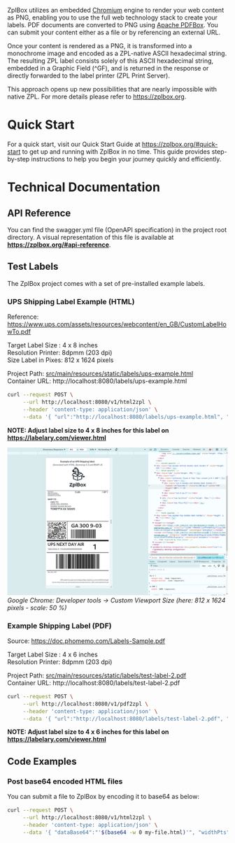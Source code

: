 ZplBox utilizes an embedded [Chromium](https://www.chromium.org/Home/) engine to render your web content as PNG, enabling you to use the full web
technology stack to create your labels. PDF documents are converted to PNG using [Apache PDFBox](https://pdfbox.apache.org/). You can submit your
content either as a file or by referencing an external URL.

Once your content is rendered as a PNG, it is transformed into a monochrome image and encoded as a ZPL-native ASCII
hexadecimal string. The resulting ZPL label consists solely of this ASCII hexadecimal string, embedded in a Graphic
Field (^GF), and is returned in the response or directly forwarded to the label printer (ZPL Print Server).

This approach opens up new possibilities that are nearly impossible with native ZPL. For more details please
refer to https://zplbox.org.

# Quick Start
For a quick start, visit our Quick Start Guide at https://zplbox.org/#quick-start to get up and running with ZplBox in no time. This guide provides step-by-step instructions to help you begin your journey quickly and efficiently.

# Technical Documentation
## API Reference
You can find the swagger.yml file (OpenAPI specification) in the project root directory. A visual representation 
of this file is available at **https://zplbox.org/#api-reference**.

## Test Labels
The ZplBox project comes with a set of pre-installed example labels.

### UPS Shipping Label Example (HTML)

Reference: https://www.ups.com/assets/resources/webcontent/en_GB/CustomLabelHowTo.pdf

Target Label Size : 4 x 8 inches  
Resolution Printer: 8dpmm (203 dpi)  
Size Label in Pixes: 812 x 1624 pixels

Project Path: [src/main/resources/static/labels/ups-example.html](src/main/resources/static/labels/ups-example.html)  
Container URL: http://localhost:8080/labels/ups-example.html

```bash
curl --request POST \
     --url http://localhost:8080/v1/html2zpl \
     --header 'content-type: application/json' \
     --data '{ "url":"http://localhost:8080/labels/ups-example.html", "widthPts":812, "heightPts":1624 }'
```

**NOTE: Adjust label size to 4 x 8 inches for this label on https://labelary.com/viewer.html**

![Label Design UPS](./screens/label-design-ups.png)
*Google Chrome: Developer tools -> Custom Viewport Size (here: 812 x 1624 pixels - scale: 50 %)*

### Example Shipping Label (PDF)
Source: https://doc.phomemo.com/Labels-Sample.pdf

Target Label Size : 4 x 6 inches  
Resolution Printer: 8dpmm (203 dpi)

Project Path: [src/main/resources/static/labels/test-label-2.pdf](src/main/resources/static/labels/test-label-2.pdf)  
Container URL: http://localhost:8080/labels/test-label-2.pdf

```bash
curl --request POST \
     --url http://localhost:8080/v1/pdf2zpl \
     --header 'content-type: application/json' \
     --data '{ "url":"http://localhost:8080/labels/test-label-2.pdf", "dotsPerInch":203 }'
```

**NOTE: Adjust label size to 4 x 6 inches for this label on https://labelary.com/viewer.html**





## Code Examples
### Post base64 encoded HTML files
You can submit a file to ZplBox by encoding it to base64 as below:

```bash
curl --request POST \
     --url http://localhost:8080/v1/html2zpl \
     --header 'content-type: application/json' \
     --data '{ "dataBase64":"'$(base64 -w 0 my-file.html)'", "widthPts":812, "heightPts":1624 }'
```


